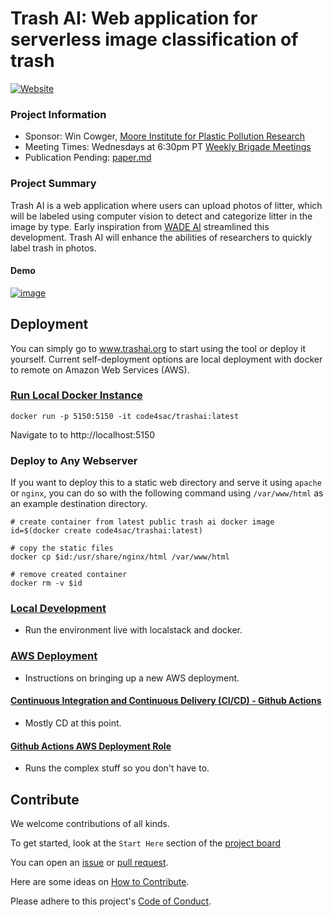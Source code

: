 # Trash AI: Web application for serverless image classification of trash

[![Website](https://img.shields.io/badge/Web-TrashAI.org-blue)](https://www.trashai.org)

### Project Information

-   Sponsor: Win Cowger, [Moore Institute for Plastic Pollution Research](https://mooreplasticresearch.org/)
-   Meeting Times: Wednesdays at 6:30pm PT [Weekly Brigade Meetings](https://www.meetup.com/code4sac/)
-   Publication Pending: [paper.md](paper.md)

### Project Summary

Trash AI is a web application where users can upload photos of litter, which will be labeled using computer vision to detect and categorize litter in the image by type. Early inspiration from [WADE AI](https://github.com/letsdoitworld/wade-ai) streamlined this development. Trash AI will enhance the abilities of researchers to quickly label trash in photos.

#### Demo

[![image](https://user-images.githubusercontent.com/26821843/188515526-33e1196b-6830-4187-8fe4-e68b2bd4019e.png)](https://youtu.be/HHrjUpQynUM)

## Deployment

You can simply go to www.trashai.org to start using the tool or deploy it yourself. Current self-deployment options are local deployment with docker to remote on Amazon Web Services (AWS).

### [Run Local Docker Instance](https://hub.docker.com/r/code4sac/trashai)

```
docker run -p 5150:5150 -it code4sac/trashai:latest
```

Navigate to to http://localhost:5150

### Deploy to Any Webserver

If you want to deploy this to a static web directory and serve it using
`apache` or `nginx`, you can do so with the following command using `/var/www/html`
as an example destination directory.

```
# create container from latest public trash ai docker image
id=$(docker create code4sac/trashai:latest)

# copy the static files
docker cp $id:/usr/share/nginx/html /var/www/html

# remove created container
docker rm -v $id
```

### [Local Development](./docs/localdev.md)

-   Run the environment live with localstack and docker.

### [AWS Deployment](./docs/git-aws-account-setup.md)

-   Instructions on bringing up a new AWS deployment.

#### [Continuous Integration and Continuous Delivery (CI/CD) - Github Actions](./docs/github-actions.md)

-   Mostly CD at this point.

#### [Github Actions AWS Deployment Role](./docs/github-actions-deployment-role.md)

-   Runs the complex stuff so you don't have to.

## Contribute

We welcome contributions of all kinds.

To get started, look at the `Start Here` section of the [project board](https://github.com/orgs/code4sac/projects/13)

You can open an [issue](https://github.com/code4sac/trash-ai/issues) or [pull request](https://github.com/code4sac/trash-ai/pulls).

Here are some ideas on [How to Contribute](https://opensource.guide/how-to-contribute/).

Please adhere to this project's [Code of Conduct](https://www.contributor-covenant.org/version/2/1/code_of_conduct/).

